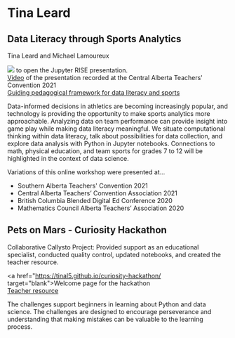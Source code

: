 # Tina Leard

## Data Literacy through Sports Analytics
Tina Leard and Michael Lamoureux

<a href = "https://mybinder.org/v2/gh/TinaL5/sports/HEAD?filepath=sports-SABTC.ipynb" target="_blank"><img src ="https://mybinder.org/badge_logo.svg"></a> to open the Jupyter RISE presentation.
<br><a href = "https://vimeo.com/510567406" target="_blank">Video</a> of the presentation recorded at the Central Alberta Teachers' Convention 2021
<br><a href ="https://github.com/TinaL5/sports/blob/main/images/data_literacy_sports.png" target="blank">Guiding pedagogical framework for data literacy and sports</a>


Data-informed decisions in athletics are becoming increasingly popular, and technology is providing the opportunity to make sports analytics more approachable. Analyzing data on team performance can provide insight into game play while making data literacy meaningful. We situate computational thinking within data literacy, talk about possibilities for data collection, and explore data analysis with Python in Jupyter notebooks. Connections to math, physical education, and team sports for grades 7 to 12 will be highlighted in the context of data science.

Variations of this online workshop were presented at...
- Southern Alberta Teachers' Convention 2021
- Central Alberta Teachers’ Convention Association 2021
- British Columbia Blended Digital Ed Conference 2020
- Mathematics Council Alberta Teachers’ Association 2020

## Pets on Mars - Curiosity Hackathon
Collaborative Callysto Project: Provided support as an educational specialist, conducted quality control, updated notebooks, and created the teacher resource.

<a href="https://tinal5.github.io/curiosity-hackathon/ target="blank">Welcome page</a> for the hackathon<br>
<a href="https://docs.google.com/document/d/1NgTXeRRItN5WfW5VwzQx6QRFBYWpW9sefdBvnhar_OU/edit?usp=sharing" target="_blank">Teacher resource</a>

The challenges support beginners in learning about Python and data science. The challenges are designed to encourage perseverance and understanding that making mistakes can be valuable to the learning process. 
